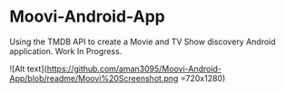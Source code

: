 # Moovi-Android-App
Using the TMDB API to create a Movie and TV Show discovery Android application. Work In Progress.

![Alt text](https://github.com/aman3095/Moovi-Android-App/blob/readme/Moovi%20Screenshot.png =720x1280)
